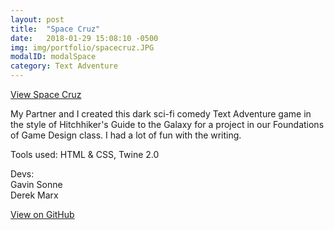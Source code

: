 ```yaml
---
layout: post
title:  "Space Cruz"
date:   2018-01-29 15:08:10 -0500
img: img/portfolio/spacecruz.JPG
modalID: modalSpace
category: Text Adventure
---
```

[View Space Cruz](https://neuroslice.github.io/space_cruz/)

My Partner and I created this dark sci-fi comedy Text Adventure game in the style of Hitchhiker's Guide to the Galaxy for a project in our Foundations of Game Design class. I had a lot of fun with the writing. 

Tools used: HTML & CSS, Twine 2.0

Devs:  
Gavin Sonne  
Derek Marx


[View on GitHub](https://github.com/neuroslice/space_cruz)